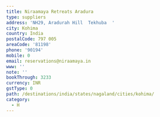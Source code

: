 ```yaml
---
title: Niraamaya Retreats Aradura
type: suppliers
address: 'NH29, Aradurah Hill  Tekhuba  '
city: Kohima
country: India
postalCode: 797 005
areaCode: '81198'
phone: '90194'
mobile: 0
email: reservations@niraamaya.in
www: ''
note: ''
bookThrough: 3233
currency: INR
gstType: 0
path: /destinations/india/states/nagaland/cities/kohima/
category:
  - H
---
```


